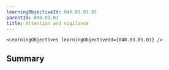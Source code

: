 ```yaml
---
learningObjectiveId: 040.03.01.01
parentId: 040.03.01
title: Attention and vigilance
---
```


```tsx eval
<LearningOBjectives learningObjectiveId={040.03.01.01} />
```

## Summary
